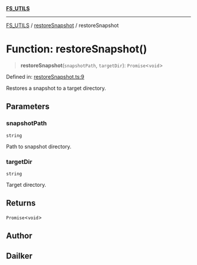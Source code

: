 [**FS_UTILS**](../../README.md)

***

[FS_UTILS](../../README.md) / [restoreSnapshot](../README.md) / restoreSnapshot

# Function: restoreSnapshot()

> **restoreSnapshot**(`snapshotPath`, `targetDir`): `Promise`\<`void`\>

Defined in: [restoreSnapshot.ts:9](https://github.com/dailker/everyutil/blob/26e2bb73429918cf0d08899e9efd90b82a42c92e/src/fs/restoreSnapshot.ts#L9)

Restores a snapshot to a target directory.

## Parameters

### snapshotPath

`string`

Path to snapshot directory.

### targetDir

`string`

Target directory.

## Returns

`Promise`\<`void`\>

## Author

## Dailker
